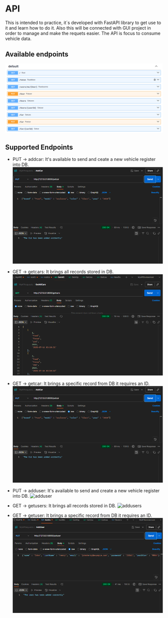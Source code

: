 # API
This is intended to practice, it´s developed with FastAPI library to get use to it and learn how to do it. Also this will be connected with GUI project in order to manage and make the requets easier. The API is focus to consume vehicle data.

## Available endpoints
![This are the endpoints](/img/endpoints.png)

## Supported Endpoints 
- PUT -> addcar: It's available to send and ceate a new vehicle register into DB.
![addcar](/img/addcarpm.png)

- GET -> getcars: It brings all records stored in DB.
![getcars](/img/getcarspm.png)

- GET -> getcar: It brings a specific record from DB it requires an ID.
![addcar](/img/addcarpm.png)

- PUT -> adduser: It's available to send and create a new vehicle register into DB.
![adduser](/img/addsuerpm.png)

- GET -> getusers: It brings all records stored in DB.
![addusers](/img/adduserspm.png)

- GET -> getuser: It brings a specific record from DB it requires an ID.
![adduser](/img/adduserpm.png)
